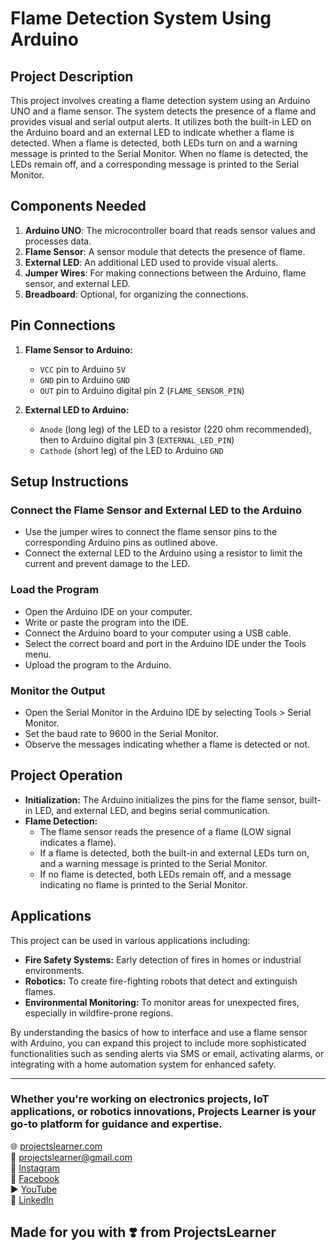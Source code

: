 # Flame Detection System Using Arduino

## Project Description

This project involves creating a flame detection system using an Arduino UNO and a flame sensor. The system detects the presence of a flame and provides visual and serial output alerts. It utilizes both the built-in LED on the Arduino board and an external LED to indicate whether a flame is detected. When a flame is detected, both LEDs turn on and a warning message is printed to the Serial Monitor. When no flame is detected, the LEDs remain off, and a corresponding message is printed to the Serial Monitor.

## Components Needed

1. **Arduino UNO**: The microcontroller board that reads sensor values and processes data.
2. **Flame Sensor**: A sensor module that detects the presence of flame.
3. **External LED**: An additional LED used to provide visual alerts.
4. **Jumper Wires**: For making connections between the Arduino, flame sensor, and external LED.
5. **Breadboard**: Optional, for organizing the connections.

## Pin Connections

1. **Flame Sensor to Arduino:**
   - `VCC` pin to Arduino `5V`
   - `GND` pin to Arduino `GND`
   - `OUT` pin to Arduino digital pin 2 (`FLAME_SENSOR_PIN`)
   
2. **External LED to Arduino:**
   - `Anode` (long leg) of the LED to a resistor (220 ohm recommended), then to Arduino digital pin 3 (`EXTERNAL_LED_PIN`)
   - `Cathode` (short leg) of the LED to Arduino `GND`

## Setup Instructions

### Connect the Flame Sensor and External LED to the Arduino

- Use the jumper wires to connect the flame sensor pins to the corresponding Arduino pins as outlined above.
- Connect the external LED to the Arduino using a resistor to limit the current and prevent damage to the LED.

### Load the Program

- Open the Arduino IDE on your computer.
- Write or paste the program into the IDE.
- Connect the Arduino board to your computer using a USB cable.
- Select the correct board and port in the Arduino IDE under the Tools menu.
- Upload the program to the Arduino.

### Monitor the Output

- Open the Serial Monitor in the Arduino IDE by selecting Tools > Serial Monitor.
- Set the baud rate to 9600 in the Serial Monitor.
- Observe the messages indicating whether a flame is detected or not.

## Project Operation

- **Initialization:** The Arduino initializes the pins for the flame sensor, built-in LED, and external LED, and begins serial communication.
- **Flame Detection:**
  - The flame sensor reads the presence of a flame (LOW signal indicates a flame).
  - If a flame is detected, both the built-in and external LEDs turn on, and a warning message is printed to the Serial Monitor.
  - If no flame is detected, both LEDs remain off, and a message indicating no flame is printed to the Serial Monitor.
  
## Applications

This project can be used in various applications including:
- **Fire Safety Systems:** Early detection of fires in homes or industrial environments.
- **Robotics:** To create fire-fighting robots that detect and extinguish flames.
- **Environmental Monitoring:** To monitor areas for unexpected fires, especially in wildfire-prone regions.

By understanding the basics of how to interface and use a flame sensor with Arduino, you can expand this project to include more sophisticated functionalities such as sending alerts via SMS or email, activating alarms, or integrating with a home automation system for enhanced safety.

---

### Whether you're working on electronics projects, IoT applications, or robotics innovations, Projects Learner is your go-to platform for guidance and expertise.

🌐 [projectslearner.com](https://www.projectslearner.com)  
📧 [projectslearner@gmail.com](mailto:projectslearner@gmail.com)  
📸 [Instagram](https://www.instagram.com/projectslearner/)  
📘 [Facebook](https://www.facebook.com/projectslearner)  
▶️ [YouTube](https://www.youtube.com/@ProjectsLearner)  
📘 [LinkedIn](https://www.linkedin.com/in/projectslearner)  

## Made for you with ❣️ from ProjectsLearner